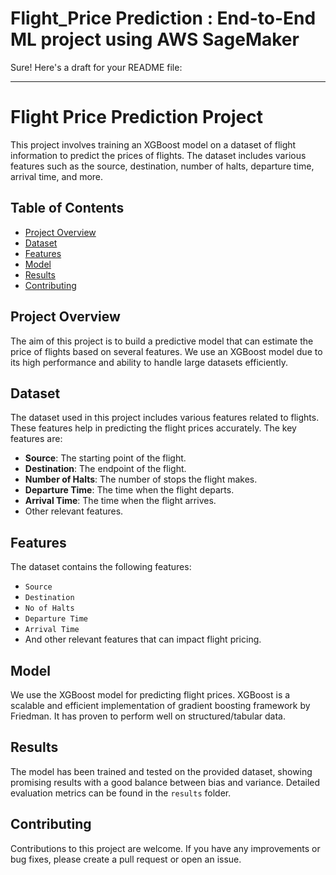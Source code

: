 # Flight_Price Prediction : End-to-End ML project using AWS SageMaker
Sure! Here's a draft for your README file:

---

# Flight Price Prediction Project

This project involves training an XGBoost model on a dataset of flight information to predict the prices of flights. The dataset includes various features such as the source, destination, number of halts, departure time, arrival time, and more.

## Table of Contents
- [Project Overview](#project-overview)
- [Dataset](#dataset)
- [Features](#features)
- [Model](#model)
- [Results](#results)
- [Contributing](#contributing)

## Project Overview
The aim of this project is to build a predictive model that can estimate the price of flights based on several features. We use an XGBoost model due to its high performance and ability to handle large datasets efficiently.

## Dataset
The dataset used in this project includes various features related to flights. These features help in predicting the flight prices accurately. The key features are:

- **Source**: The starting point of the flight.
- **Destination**: The endpoint of the flight.
- **Number of Halts**: The number of stops the flight makes.
- **Departure Time**: The time when the flight departs.
- **Arrival Time**: The time when the flight arrives.
- Other relevant features.

## Features
The dataset contains the following features:

- `Source`
- `Destination`
- `No of Halts`
- `Departure Time`
- `Arrival Time`
- And other relevant features that can impact flight pricing.

## Model
We use the XGBoost model for predicting flight prices. XGBoost is a scalable and efficient implementation of gradient boosting framework by Friedman. It has proven to perform well on structured/tabular data.

## Results
The model has been trained and tested on the provided dataset, showing promising results with a good balance between bias and variance. Detailed evaluation metrics can be found in the `results` folder.

## Contributing
Contributions to this project are welcome. If you have any improvements or bug fixes, please create a pull request or open an issue.
